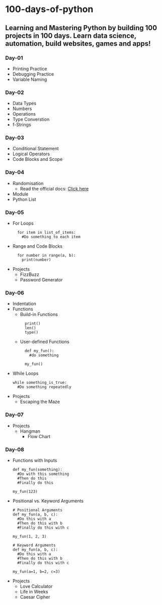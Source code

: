 # 100-days-of-python
## Learning and Mastering Python by building 100 projects in 100 days. Learn data science, automation, build websites, games and apps!
### Day-01
- Printing Practice
- Debugging Practice
- Variable Naming 

### Day-02
- Data Types
- Numbers
- Operations
- Type Converstion
- f-Strings

### Day-03
- Conditional Statement
- Logical Operators
- Code Blocks and Scope

### Day-04
- Randomisation
  - Read the official docs: [Click here](https://docs.python.org/3/library/random.html)
- Module
- Python List

### Day-05
- For Loops
  ```
    for item in list_of_items:
      #Do something to each item
  ```
- Range and Code Blocks
  ```
    for number in range(a, b):
      print(number)
  ```
- Projects
  - FizzBuzz
  - Password Generator

### Day-06
- Indentation
- Functions
  - Build-in Functions
    ``` 
      print()
      len()
      type()
    ```
  - User-defined Functions
    ```
      def my_fun():
        #do something
    
      my_fun()
    ```
- While Loops
  ```
  while something_is_true:
    #Do something repeatedly
  ```
- Projects
  - Escaping the Maze 

### Day-07
- Projects
  - Hangman 
    - Flow Chart

### Day-08
- Functions with Inputs
  ```
  def my_fun(something):
    #Do with this something
    #Then do this
    #Finally do this
  
  my_fun(123)
  ```
- Positional vs. Keyword Arguments
  ``` 
  # Positional Arguments
  def my_fun(a, b, c):
    #Do this with a
    #Then do this with b
    #Finally do this with c
  
  my_fun(1, 2, 3)
  ```
  ```
  # Keyword Arguments
  def my_fun(a, b, c):
    #Do this with a
    #Then do this with b
    #Finally do this with c
  
  my_fun(a=1, b=2, c=3) 
  ```
- Projects
  - Love Calculator
  - Life in Weeks
  - Caesar Cipher